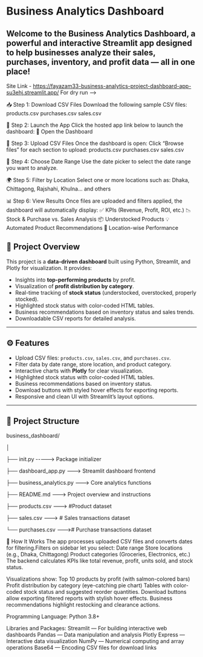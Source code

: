 
# Business Analytics Dashboard

Welcome to the **Business Analytics Dashboard**, a powerful and interactive Streamlit app designed to help businesses analyze their sales, purchases, inventory, and profit data — all in one place!
---
Site Link - https://fayazam33-business-analytics-project-dashboard-app-su3ehj.streamlit.app/
For dry run -->

📥 Step 1: Download CSV Files
Download the following sample CSV files:
products.csv
purchases.csv
sales.csv

🚀 Step 2: Launch the App
Click the hosted app link below to launch the dashboard:
🔗 Open the Dashboard

📂 Step 3: Upload CSV Files
Once the dashboard is open:
Click “Browse files” for each section to upload:
products.csv
purchases.csv
sales.csv

📅 Step 4: Choose Date Range
Use the date picker to select the date range you want to analyze.

🌍 Step 5: Filter by Location
Select one or more locations such as: Dhaka, Chittagong, Rajshahi, Khulna... and others

📊 Step 6: View Results
Once files are uploaded and filters applied, the dashboard will automatically display:
✅ KPIs (Revenue, Profit, ROI, etc.)
📉 Stock & Purchase vs. Sales Analysis
📦 Understocked Products
💡 Automated Product Recommendations
📍 Location-wise Performance

## 🚀 Project Overview
This project is a **data-driven dashboard** built using Python, Streamlit, and Plotly for visualization. It provides:

- Insights into **top-performing products** by profit.
- Visualization of **profit distribution by category**.
- Real-time tracking of **stock status** (understocked, overstocked, properly stocked).
- Highlighted stock status with color-coded HTML tables.
- Business recommendations based on inventory status and sales trends.
- Downloadable CSV reports for detailed analysis.
---
## ⚙️ Features

- Upload CSV files: `products.csv`, `sales.csv`, and `purchases.csv`.
- Filter data by date range, store location, and product category.
- Interactive charts with **Plotly** for clear visualization.
- Highlighted stock status with color-coded HTML tables.
- Business recommendations based on inventory status.
- Download buttons with styled hover effects for exporting reports.
- Responsive and clean UI with Streamlit’s layout options.
---

## 📁 Project Structure
business_dashboard/

│

├── init.py -----> Package initializer

├── dashboard_app.py ---> Streamlit dashboard frontend

├── business_analytics.py ---> Core analytics functions

├── README.md ---> Project overview and instructions

├── products.csv ---> #Product dataset

├── sales.csv ---> # Sales transactions dataset

└── purchases.csv ---># Purchase transactions dataset

🔧 How It Works
The app processes uploaded CSV files and converts dates for filtering.Filters on sidebar let you select:
Date range
Store locations (e.g., Dhaka, Chittagong)
Product categories (Groceries, Electronics, etc.)
The backend calculates KPIs like total revenue, profit, units sold, and stock status.

Visualizations show:
Top 10 products by profit (with salmon-colored bars)
Profit distribution by category (eye-catching pie chart)
Tables with color-coded stock status and suggested reorder quantities.
Download buttons allow exporting filtered reports with stylish hover effects.
Business recommendations highlight restocking and clearance actions.

Programming Language:
Python 3.8+

Libraries and Packages:
Streamlit — For building interactive web dashboards
Pandas — Data manipulation and analysis
Plotly Express — Interactive data visualization
NumPy — Numerical computing and array operations
Base64 — Encoding CSV files for download links


